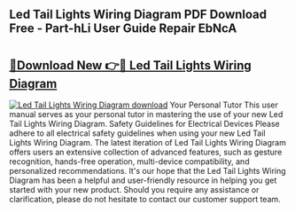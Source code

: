 ## Led Tail Lights Wiring Diagram PDF Download Free - Part-hLi User Guide Repair EbNcA

# <h2><a href="http://dfmevuy.blite.top/?on=Led+Tail+Lights+Wiring+Diagram">🔗Download New 👉🔴 Led Tail Lights Wiring Diagram</a></h2>

[![Led Tail Lights Wiring Diagram download](https://i.imgur.com/lujVjoI.png)](http://dfmevuy.blite.top/?on=Led+Tail+Lights+Wiring+Diagram)
Your Personal Tutor This user manual serves as your personal tutor in mastering the use of your new Led Tail Lights Wiring Diagram. Safety Guidelines for Electrical Devices Please adhere to all electrical safety guidelines when using your new Led Tail Lights Wiring Diagram. The latest iteration of Led Tail Lights Wiring Diagram offers users an extensive collection of advanced features, such as gesture recognition, hands-free operation, multi-device compatibility, and personalized recommendations. It's our hope that the Led Tail Lights Wiring Diagram has been a helpful and user-friendly resource in helping you get started with your new product. Should you require any assistance or clarification, please do not hesitate to contact our customer support team.
